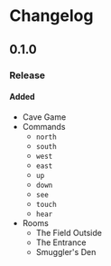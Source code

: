 # Changelog
## 0.1.0
### Release
#### Added
* Cave Game
* Commands
  * `north`
  * `south`
  * `west`
  * `east`
  * `up`
  * `down`
  * `see`
  * `touch`
  * `hear`
* Rooms
  * The Field Outside
  * The Entrance
  * Smuggler's Den
